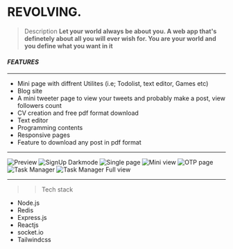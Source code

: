 # REVOLVING.
> Description **Let your world always be about you. A web app that's definetely about all you will ever wish for. You are your world and you define what you want in it**

#### _**FEATURES**_
---
* Mini page with diffrent Utilites (i.e; Todolist, text editor, Games etc)
* Blog site
* A mini tweeter page to view your tweets and probably make a post, view followers count
* CV creation and free pdf format download
* Text editor
* Programming contents
* Responsive pages
* Feature to download any post in pdf format
----

![Preview](./client/src/images/revolving-home-full.png)
![SignUp Darkmode](./client/src/images/darkMode-signUp.png)
![Single page](./client/src/images/single-mini.png)
![Mini view](./client/src/images/mini-view.png)
![OTP page](./client/src/images/otp-page.png)
![Task Manager](./client/src/images/taskManager.png)
![Task Manager Full view](./client/src/images/taskManager-full.png)

---

>> Tech stack
* Node.js
* Redis
* Express.js
* Reactjs
* socket.io
* Tailwindcss
